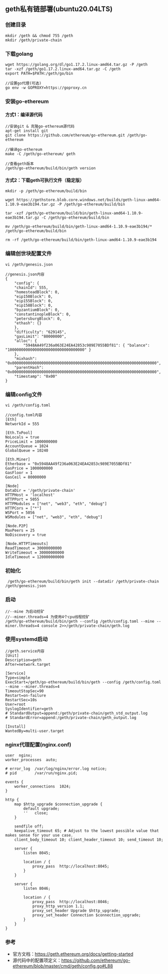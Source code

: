 ## geth私有链部署(ubuntu20.04LTS)
### 创建目录
    mkdir /geth && chmod 755 /geth
    mkdir /geth/private-chain
### 下载golang
    wget https://golang.org/dl/go1.17.2.linux-amd64.tar.gz -P /geth
    tar -xzf /geth/go1.17.2.linux-amd64.tar.gz -C /geth 
    export PATH=$PATH:/geth/go/bin

    //设置go代理(可选)
    go env -w GOPROXY=https://goproxy.cn 
### 安装go-ethereum
#### 方式1：编译源代码
    //安装git & 克隆go-ethereum源代码
    apt-get install git
    git clone https://github.com/ethereum/go-ethereum.git /geth/go-ethereum

    //编译go-ethereum
    make -C /geth/go-ethereum/ geth

    //查看geth版本
    /geth/go-ethereum/build/bin/geth version
#### 方式2：下载geth可执行文件（稳定版）
    mkdir -p /geth/go-ethereum/build/bin

    wget https://gethstore.blob.core.windows.net/builds/geth-linux-amd64-1.10.9-eae3b194.tar.gz -P /geth/go-ethereum/build/bin

    tar -xzf /geth/go-ethereum/build/bin/geth-linux-amd64-1.10.9-eae3b194.tar.gz -C /geth/go-ethereum/build/bin

    mv /geth/go-ethereum/build/bin/geth-linux-amd64-1.10.9-eae3b194/* /geth/go-ethereum/build/bin
    
    rm -rf /geth/go-ethereum/build/bin/geth-linux-amd64-1.10.9-eae3b194

### 编辑创世块配置文件
    vi /geth/genesis.json

    //genesis.json内容
    {
        "config": {
        "chainId": 555,
        "homesteadBlock": 0,
        "eip150Block": 0,
        "eip155Block": 0,
        "eip158Block": 0,
        "byzantiumBlock": 0,
        "constantinopleBlock": 0,
        "petersburgBlock": 0,
        "ethash": {}
        },
        "difficulty": "629145",
        "gasLimit": "80000000",
        "alloc": {
            "5948AA49f236a063E24EA42853c989E7055BDf81": { "balance": "1000000000000000000000000000000000" }
        },
        "mixhash": "0x0000000000000000000000000000000000000000000000000000000000000000",
        "parentHash": "0x0000000000000000000000000000000000000000000000000000000000000000",
        "timestamp": "0x00"
    }
### 编辑config文件
    vi /geth/config.toml

    //config.toml内容
    [Eth]
    NetworkId = 555

    [Eth.TxPool]
    NoLocals = true
    PriceLimit = 1000000000
    AccountQueue = 1024
    GlobalQueue = 10240

    [Eth.Miner]
    Etherbase = "0x5948AA49f236a063E24EA42853c989E7055BDf81"
    GasPrice = 1000000000
    GasFloor = 1
    GasCeil = 80000000

    [Node]
    DataDir = '/geth/private-chain'
    HTTPHost = 'localhost'
    HTTPPort = 5055
    HTTPModules = ["net", "web3", "eth", "debug"]
    HTTPCors = ["*"]
    WSPort = 5056
    WSModules = ["net", "web3", "eth", "debug"]

    [Node.P2P]
    MaxPeers = 25
    NoDiscovery = true

    [Node.HTTPTimeouts]
    ReadTimeout = 30000000000
    WriteTimeout = 30000000000
    IdleTimeout = 120000000000

### 初始化
     /geth/go-ethereum/build/bin/geth init --datadir /geth/private-chain /geth/genesis.json
### 启动
    //--mine 为启动挖矿
    //--miner.threads=4 为使用4个cpu线程挖矿
    /geth/go-ethereum/build/bin/geth --config /geth/config.toml --mine --miner.threads=4 console 2>>/geth/private-chain/geth.log 

### 使用systemd启动
    //geth.service内容
    [Unit]	
    Description=geth
    After=network.target

    [Service]
    Type=simple	
    ExecStart=/geth/go-ethereum/build/bin/geth --config /geth/config.toml --mine --miner.threads=4
    TimeoutStopSec=90
    Restart=on-failure
    RestartSec=10s
    User=root
    SyslogIdentifier=geth
    # StandardOutput=append:/geth/private-chain/geth_std_output.log
    # StandardError=append:/geth/private-chain/geth_output.log

    [Install]	
    WantedBy=multi-user.target    

### nginx代理配置(nginx.conf)
    user  nginx;
    worker_processes  auto;

    # error_log  /var/log/nginx/error.log notice;
    # pid        /var/run/nginx.pid;

    events {
        worker_connections  1024;
    }

    http {
        map $http_upgrade $connection_upgrade {
            default upgrade;
            ''   close;
        }

        sendfile off;
        keepalive_timeout 65; # Adjust to the lowest possible value that makes sense for your use case.
        client_body_timeout 10; client_header_timeout 10; send_timeout 10;

        server {
            listen 8045;

            location / {
                proxy_pass  http://localhost:8045;
            }
        }

        server {
            listen 8046;

            location / {
                proxy_pass  http://localhost:8046;
                proxy_http_version 1.1;
                proxy_set_header Upgrade $http_upgrade;
                proxy_set_header Connection $connection_upgrade;
            }
        }
    }

### 参考
- 官方文档：https://geth.ethereum.org/docs/getting-started
- 源代码中的配置项定义：https://github.com/ethereum/go-ethereum/blob/master/cmd/geth/config.go#L88